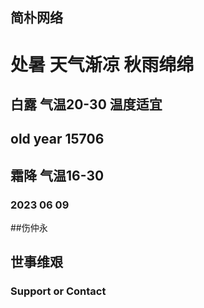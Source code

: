 ## 简朴网络


#  处暑 天气渐凉 秋雨绵绵
## 白露 气温20-30 温度适宜
## old year 15706
## 霜降 气温16-30
### 2023 06 09
##伤仲永
## 世事维艰



### Support or Contact


